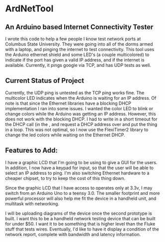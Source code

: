 ArdNetTool
==========

An Arduino based Internet Connectivity Tester
--------------

I wrote this code to help a few people I know test network ports at Columbus State University. They were going into all of the dorms armed with a laptop, and pinging the internet to test connectivity. This tool uses the Arduino ethernet shield and some LED's (a couple multicolored) to indicate if the port has given a valid IP address, and if the internet is available. Currently, it pings google via TCP, and has UDP tests as well.
	
Current Status of Project
--------------
Currently, the UDP ping is untested as the TCP ping works fine. The multicolor LED indicates when the Arduino is waiting for an IP address. Of note is that since the Ethernet libraries have a blocking DHCP implementation I ran into some issues. I wanted the color LED to blink or change colors while the Arduino was getting an IP address. However, this does not work with the blocking DHCP. I had to write in a short timeout for the DHCP call (in the , and request a DHCP address over and put the thing in a loop. This was not optimal, so I now use the FlexiTimer2 library to change the led colors while waiting on the Ethernet DHCP.
	
Features to Add:
--------------
I have a graphic LCD that I'm going to be using to give a GUI for the users. In addition, I now have a keypad for input, so that the user will be able to select an IP address to ping. I'm also switching Ethernet hardware to a cheaper chipset, to try to keep the cost of this thing down. 

Since the graphic LCD that I have access to operates only at 3.3v, I may switch from an Arduino Uno to a teensy 3.0. The smaller footprint and more powerful processor will also help me fit the device in a handheld unit, and multitask with networking.

I will be uploading diagrams of the device once the second prototype is built. I want this to be a handheld network testing device that can be built for under $50. I want it to be something that is higher level than the Fluke stuff that tests wires. Eventually, I'd like to have it display a condition of the network report, complete with bandwidth and latency information.
